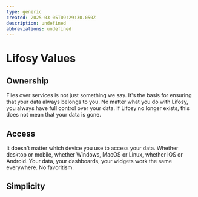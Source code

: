 ```yaml
---
type: generic
created: 2025-03-05T09:29:30.050Z
description: undefined
abbreviations: undefined
---
```


# Lifosy Values

## Ownership

Files over services is not just something we say. It's the basis for ensuring that your data always belongs to you. No matter what you do with Lifosy, you always have full control over your data. If Lifosy no longer exists, this does not mean that your data is gone.

## Access

It doesn't matter which device you use to access your data. Whether desktop or mobile, whether Windows, MacOS or Linux, whether iOS or Android. Your data, your dashboards, your widgets work the same everywhere. No favoritism.

## Simplicity